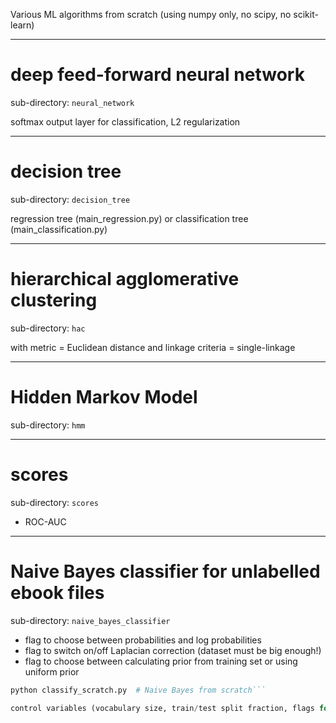 Various ML algorithms from scratch (using numpy only, no scipy, no scikit-learn)

------------------------------------------------

# deep feed-forward neural network

sub-directory: `neural_network`

softmax output layer for classification, L2 regularization

------------------------------------------------

# decision tree

sub-directory: `decision_tree`

regression tree (main_regression.py) or classification tree (main_classification.py)

------------------------------------------------

# hierarchical agglomerative clustering

sub-directory: `hac`

with metric = Euclidean distance and linkage criteria = single-linkage

------------------------------------------------

# Hidden Markov Model

sub-directory: `hmm`

------------------------------------------------

# scores

sub-directory: `scores`

* ROC-AUC

------------------------------------------------

# Naive Bayes classifier for unlabelled ebook files

sub-directory: `naive_bayes_classifier`

* flag to choose between probabilities and log probabilities
* flag to switch on/off Laplacian correction (dataset must be big enough!)
* flag to choose between calculating prior from training set or using uniform prior

```classify_skl.py  # uses scikit-learn for comparison
python classify_scratch.py  # Naive Bayes from scratch```

control variables (vocabulary size, train/test split fraction, flags for Laplacian correction, uniform prior, etc.) all hard-coded


